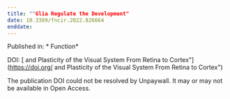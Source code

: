 ```yaml
---
title: ""Glia Regulate the Development"
date: 10.3389/fncir.2022.826664
enddate:
---
```


Published in: * Function*

DOI: [ and Plasticity of the Visual System From Retina to Cortex"](https://doi.org/ and Plasticity of the Visual System From Retina to Cortex")

The publication DOI could not be resolved by Unpaywall. It may or may not be available in Open Access.


